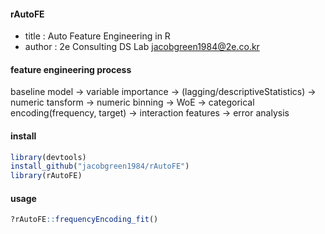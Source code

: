#### rAutoFE
- title : Auto Feature Engineering in R
- author : 2e Consulting DS Lab <jacobgreen1984@2e.co.kr>

#### feature engineering process 
baseline model -> variable importance -> (lagging/descriptiveStatistics) -> numeric tansform -> numeric  binning -> WoE -> categorical encoding(frequency, target) -> interaction features -> error analysis

#### install 
```r
library(devtools)
install_github("jacobgreen1984/rAutoFE")
library(rAutoFE)
```

#### usage
```r
?rAutoFE::frequencyEncoding_fit()
```
